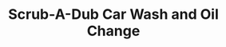 ---
title: "Scrub-A-Dub Car Wash and Oil Change"
url: /milwaukee/scrub-a-dub-car-wash-and-oil-change/
shop: Autowerkstatt
---